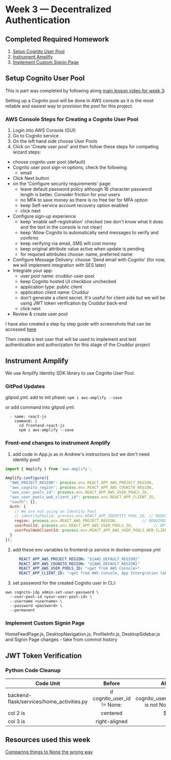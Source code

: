 # Week 3 — Decentralized Authentication

## Completed Required Homework
1. [Setup Cognito User Pool](#setup-cognito-user-pool)
2. [Instrument Amplify](#instrument-amplify)
3. [Implement Custom Signin Page](#implement-custom-signin-page)

## Setup Cognito User Pool
This is part was completed by following along [main lesson video for week 3](https://www.youtube.com/watch?v=9obl7rVgzJw&list=PLBfufR7vyJJ7k25byhRXJldB5AiwgNnWv&index=40):

Setting up a Cognito pool will be done in AWS console as it is the most reliable and easiest way to provision the pool for this project.

### AWS Console Steps for Creating a Cognito User Pool
1. Login into AWS Console (GUI)
2. Go to Cognito service
3. On the left hand side choose User Pools
4. Click on 'Create user pool' and then follow these steps for competing wizard steps:
- choose cognito user pool (default)
- Cognito user pool sign-in options, check the following:
    - email
- Click Next button
- on the 'Configure security requirements' page:
    - leave default  password policy although 16 character password length is better. Consider friction for your users
    - no MFA to save money as there is no free tier for MFA option
    - keep Self-service account recovery option enabled
    - click next
-  Configure sign-up experience
    - keep 'enable self-registration' checked (we don't know what it does and the text in the console is not clear)
    - keep 'Allow Cognito to automatically send messages to verify and confirm)
    - keep verifying via email, SMS will cost money
    - keep original attribute value active when update is pending
    - for required attributes choose: name, preferred name
- Configure Message Delivery: choose 'Send email with Cognito' (for now, we will implement integration with SES later)
- Integrate your app:
   - user pool name: cruddur-user-pool
   - keep Cognito hosted UI checkbox unchecked
   - application type: public client
   - application client name: Cruddur
   - don't generate a client secret. It's useful for client side but we will be using JWT token verification by Cruddur back-end  
   - click next 
- Review & create user pool   

I have also created a step by step guide with screenshots that can be accessed [here](https://olley.hashnode.dev/how-to-create-aws-cognito-user-pool) 

Then create a test user that will be used to implement and test authentication and authorization for this stage of the Cruddur project

## Instrument Amplify
We use Amplify Identity SDK library to use Cognito User Pool.

### GitPod Updates 

gitpod.yml: add to init phase:
```npm i aws-amplify --save```

or add command into gitpod.yml:
```
  - name: react-js
    command: |
      cd frontend-react-js
      npm i aws-amplify --save
```
### Front-end changes to instrument Amplify
1. add code in App.js as in Andrew's instructions but we don't need identity pool!
```js
import { Amplify } from 'aws-amplify';

Amplify.configure({
  "AWS_PROJECT_REGION": process.env.REACT_APP_AWS_PROJECT_REGION,
  "aws_cognito_region": process.env.REACT_APP_AWS_COGNITO_REGION,
  "aws_user_pools_id": process.env.REACT_APP_AWS_USER_POOLS_ID,
  "aws_user_pools_web_client_id": process.env.REACT_APP_CLIENT_ID,
  "oauth": {},
  Auth: {
    // We are not using an Identity Pool
    // identityPoolId: process.env.REACT_APP_IDENTITY_POOL_ID, // REQUIRED - Amazon Cognito Identity Pool ID
    region: process.env.REACT_AWS_PROJECT_REGION,           // REQUIRED - Amazon Cognito Region
    userPoolId: process.env.REACT_APP_AWS_USER_POOLS_ID,         // OPTIONAL - Amazon Cognito User Pool ID
    userPoolWebClientId: process.env.REACT_APP_AWS_USER_POOLS_WEB_CLIENT_ID,   // OPTIONAL - Amazon Cognito Web Client ID (26-char alphanumeric string)
  }
});
```
2. add these env variables to frontend-js service in docker-compose.yml
```yml
      REACT_APP_AWS_PROJECT_REGION: "${AWS_DEFAULT_REGION}"
      REACT_APP_AWS_COGNITO_REGION: "${AWS_DEFAULT_REGION}"
      REACT_APP_AWS_USER_POOLS_ID: "<get from AWS Console>"
      REACT_APP_CLIENT_ID: "<get from AWS Console, App Intergration tab>"
```
3. set password for the created Cognito user in CLI:
```
aws cognito-idp admin-set-user-password \
  --user-pool-id <your-user-pool-id> \
  --username <username> \
  --password <password> \
  --permanent
```

### Implement Custom Signin Page


HomeFeedPage.js, DesktopNavigation.js, ProfileInfo.js, DesktopSidebar.js and Signin Page changes - take from commot history

## JWT Token Verification

### Python Code Cleanup
| Code Unit  |     Before      |  After |
|----------|:-------------:|------:|
| backend-flask/services/home_activities.py|  if cognito_user_id != None: | if cognito_user_id is not None: |
| col 2 is |    centered   |   $12 |
| col 3 is | right-aligned |    $1 |

## Resources used this week
[Comparing things to None the wrong way](https://docs.quantifiedcode.com/python-anti-patterns/readability/comparison_to_none.html)

